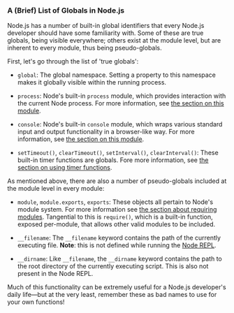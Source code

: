 ### A (Brief) List of Globals in Node.js

Node.js has a number of built-in global identifiers that every Node.js developer should have some familiarity with. Some of these are true globals, being visible everywhere; others exist at the module level, but are inherent to every module, thus being pseudo-globals.

First, let's go through the list of 'true globals':

* `global`: The global namespace. Setting a property to this namespace makes it globally visible within the running process.

* `process`: Node's built-in `process` module, which provides interaction with the current Node process.  For more information, see [the section on this module](#the-process-module).

* `console`: Node's built-in `console` module, which wraps various standard input and output functionality in a browser-like way. For more information, see [the section on this module](#the-console-module).

* `setTimeout()`, `clearTimeout()`, `setInterval()`, `clearInterval()`: These built-in timer functions are globals. Fore more information, see [the section on using timer functions](#what-are-the-built-in-timer-functions).

As mentioned above, there are also a number of pseudo-globals included at the module level in every module:

* `module`, `module.exports`, `exports`: These objects all pertain to Node's module system. For more information see [the section about requiring modules](#what-is-require). Tangential to this is `require()`, which is a built-in function, exposed per-module, that allows other valid modules to be included.

* `__filename`: The `__filename` keyword contains the path of the currently executing file.  **Note**: this is not defined while running the [Node REPL](#how-to-use-nodejs-repl).

* `__dirname`: Like `__filename`, the `__dirname` keyword contains the path to the root directory of the currently executing script. This is also not present in the Node REPL.

Much of this functionality can be extremely useful for a Node.js developer's daily life&mdash;but at the very least, remember these as bad names to use for your own functions! 